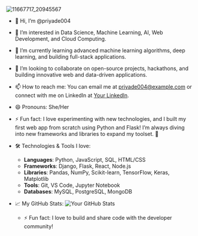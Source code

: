 ![11667717_20945567](https://github.com/user-attachments/assets/bf33bde9-4978-4c3f-a2ce-38c752e11e41)


- 👋 Hi, I’m @priyade004
- 👀 I’m interested in Data Science, Machine Learning, AI, Web Development, and Cloud Computing.
- 🌱 I’m currently learning advanced machine learning algorithms, deep learning, and building full-stack applications.
- 💞️ I’m looking to collaborate on open-source projects, hackathons, and building innovative web and data-driven applications.
- 📫 How to reach me: You can email me at priyade004@example.com or connect with me on LinkedIn at [Your LinkedIn](https://linkedin.com/in/priyade004).
- 😄 Pronouns: She/Her
- ⚡ Fun fact: I love experimenting with new technologies, and I built my first web app from scratch using Python and Flask! I’m always diving into new frameworks and libraries to expand my toolset. 🚀
- 🛠️ Technologies & Tools I love:
  - **Languages**: Python, JavaScript, SQL, HTML/CSS
  - **Frameworks**: Django, Flask, React, Node.js
  - **Libraries**: Pandas, NumPy, Scikit-learn, TensorFlow, Keras, Matplotlib
  - **Tools**: Git, VS Code, Jupyter Notebook
  - **Databases**: MySQL, PostgreSQL, MongoDB
- 📈 My GitHub Stats:
  ![Your GitHub Stats](https://github-readme-stats.vercel.app/api?username=priyade004&show_icons=true&count_private=true&theme=radical)
  
  - ⚡ Fun fact: I love to build and share code with the developer community!
